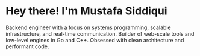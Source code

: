 # Hey there! I'm Mustafa Siddiqui
Backend engineer with a focus on systems programming, scalable infrastructure, and real-time communication. Builder of web-scale tools and low-level engines in Go and C++. Obsessed with clean architecture and performant code.









